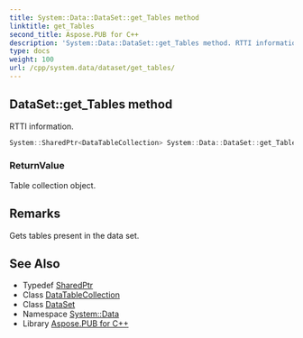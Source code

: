 ```yaml
---
title: System::Data::DataSet::get_Tables method
linktitle: get_Tables
second_title: Aspose.PUB for C++
description: 'System::Data::DataSet::get_Tables method. RTTI information in C++.'
type: docs
weight: 100
url: /cpp/system.data/dataset/get_tables/
---
```

## DataSet::get_Tables method


RTTI information.

```cpp
System::SharedPtr<DataTableCollection> System::Data::DataSet::get_Tables()
```


### ReturnValue

Table collection object.
## Remarks


Gets tables present in the data set. 
## See Also

* Typedef [SharedPtr](../../../system/sharedptr/)
* Class [DataTableCollection](../../datatablecollection/)
* Class [DataSet](../)
* Namespace [System::Data](../../)
* Library [Aspose.PUB for C++](../../../)
